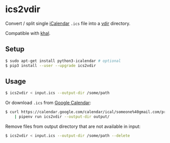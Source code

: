 # ics2vdir

Convert / split single [iCalendar](https://en.wikipedia.org/wiki/ICalendar)
`.ics` file into a
[vdir](https://vdirsyncer.readthedocs.io/en/stable/vdir.html) directory.

Compatible with [khal](https://github.com/pimutils/khal).

## Setup

```sh
$ sudo apt-get install python3-icalendar # optional
$ pip3 install --user --upgrade ics2vdir
```

## Usage

```sh
$ ics2vdir < input.ics --output-dir /some/path
```

Or download `.ics` from [Google Calendar](https://calendar.google.com/):
```sh
$ curl https://calendar.google.com/calendar/ical/someone%40gmail.com/private-1234/basic.ics \
    | pipenv run ics2vdir --output-dir output/
```

Remove files from output directory that are not available in input:
```sh
$ ics2vdir < input.ics --output-dir /some/path --delete
```
